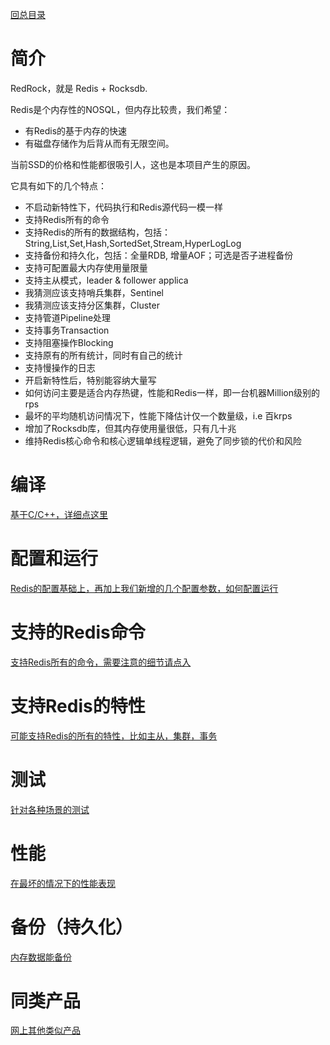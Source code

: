 [回总目录](../menu_en.md) 

# 简介

RedRock，就是 Redis + Rocksdb.

Redis是个内存性的NOSQL，但内存比较贵，我们希望：
* 有Redis的基于内存的快速
* 有磁盘存储作为后背从而有无限空间。

当前SSD的价格和性能都很吸引人，这也是本项目产生的原因。 

它具有如下的几个特点：
* 不启动新特性下，代码执行和Redis源代码一模一样
* 支持Redis所有的命令
* 支持Redis的所有的数据结构，包括：String,List,Set,Hash,SortedSet,Stream,HyperLogLog
* 支持备份和持久化，包括：全量RDB, 增量AOF；可选是否子进程备份
* 支持可配置最大内存使用量限量
* 支持主从模式，leader & follower applica
* 我猜测应该支持哨兵集群，Sentinel
* 我猜测应该支持分区集群，Cluster
* 支持管道Pipeline处理
* 支持事务Transaction
* 支持阻塞操作Blocking
* 支持原有的所有统计，同时有自己的统计
* 支持慢操作的日志
* 开启新特性后，特别能容纳大量写
* 如何访问主要是适合内存热键，性能和Redis一样，即一台机器Million级别的rps
* 最坏的平均随机访问情况下，性能下降估计仅一个数量级，i.e 百krps
* 增加了Rocksdb库，但其内存使用量很低，只有几十兆
* 维持Redis核心命令和核心逻辑单线程逻辑，避免了同步锁的代价和风险

# 编译

[基于C/C++，详细点这里](documents/compile_en.md)

# 配置和运行

[Redis的配置基础上，再加上我们新增的几个配置参数，如何配置运行](documents/howrun_en.md)

# 支持的Redis命令

[支持Redis所有的命令，需要注意的细节请点入](documents/commands_en.md)

# 支持Redis的特性

[可能支持Redis的所有的特性，比如主从，集群，事务](documents/feature_en.md)

# 测试

[针对各种场景的测试](documents/test_en.md)

# 性能

[在最坏的情况下的性能表现](documents/performance_en.md)

# 备份（持久化）

[内存数据能备份](documents/persistence_en.md)

# 同类产品

[网上其他类似产品](documents/peers_en.md)